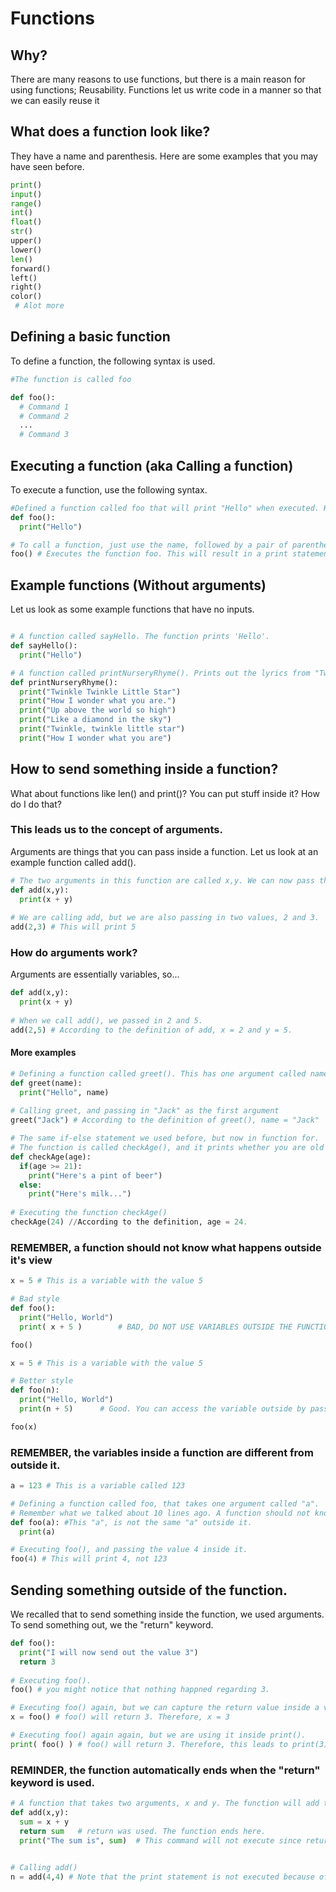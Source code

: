 # Functions

## Why?
There are many reasons to use functions, but there is a main reason for using functions; Reusability. Functions let us write code
in a manner so that we can easily reuse it 

## What does a function look like?
They have a name and parenthesis. Here are some examples that you may have seen before.
```python
print()
input()
range()
int()
float()
str()
upper()
lower()
len()
forward()
left()
right()
color()
 # Alot more 
```

## Defining a basic function
To define a function, the following syntax is used.
```python
#The function is called foo

def foo():
  # Command 1
  # Command 2
  ...
  # Command 3

```

## Executing a function (aka Calling a function)
To execute a function, use the following syntax.
```python
#Defined a function called foo that will print "Hello" when executed. However, defining is not the same as executing
def foo():
  print("Hello")

# To call a function, just use the name, followed by a pair of parenthesis.
foo() # Executes the function foo. This will result in a print statement, "Hello"

```

## Example functions (Without arguments)
Let us look as some example functions that have no inputs.
```python

# A function called sayHello. The function prints 'Hello'.
def sayHello():
  print("Hello")

# A function called printNurseryRhyme(). Prints out the lyrics from "Twinkle Twinkle Little Star"
def printNurseryRhyme():
  print("Twinkle Twinkle Little Star")
  print("How I wonder what you are.")
  print("Up above the world so high")
  print("Like a diamond in the sky")
  print("Twinkle, twinkle little star")
  print("How I wonder what you are")
```

## How to send something inside a function?
What about functions like len() and print()? You can put stuff inside it? How do I do that?

### This leads us to the concept of arguments.
Arguments are things that you can pass inside a function. Let us look at an example function called add().

```python
# The two arguments in this function are called x,y. We can now pass things inside to the function.
def add(x,y):
  print(x + y)
  
# We are calling add, but we are also passing in two values, 2 and 3.
add(2,3) # This will print 5
```

### How do arguments work?
Arguments are essentially variables, so...
```python
def add(x,y):
  print(x + y)
  
# When we call add(), we passed in 2 and 5.
add(2,5) # According to the definition of add, x = 2 and y = 5.
```


#### More examples
```python
# Defining a function called greet(). This has one argument called name
def greet(name):
  print("Hello", name)
  
# Calling greet, and passing in "Jack" as the first argument
greet("Jack") # According to the definition of greet(), name = "Jack"
```

```python
# The same if-else statement we used before, but now in function for.
# The function is called checkAge(), and it prints whether you are old enough to buy alchohol.
def checkAge(age):
  if(age >= 21):
    print("Here's a pint of beer")
  else:
    print("Here's milk...")
  
# Executing the function checkAge()
checkAge(24) //According to the definition, age = 24.

```


### REMEMBER, a function should not know what happens outside it's view
```python
x = 5 # This is a variable with the value 5

# Bad style
def foo():
  print("Hello, World")
  print( x + 5 )        # BAD, DO NOT USE VARIABLES OUTSIDE THE FUNCTION DIRECTLY

foo()
```
```python
x = 5 # This is a variable with the value 5

# Better style
def foo(n):
  print("Hello, World")
  print(n + 5)      # Good. You can access the variable outside by passing it inside the function.

foo(x)

```

### REMEMBER, the variables inside a function are different from outside it.
```python
a = 123 # This is a variable called 123

# Defining a function called foo, that takes one argument called "a".
# Remember what we talked about 10 lines ago. A function should not know what happens outside it
def foo(a): #This "a", is not the same "a" outside it.
  print(a)

# Executing foo(), and passing the value 4 inside it.
foo(4) # This will print 4, not 123

```
 
## Sending something outside of the function.
We recalled that to send something inside the function, we used arguments. To send something out, we the "return" keyword. 
```python
def foo():
  print("I will now send out the value 3")
  return 3
  
# Executing foo().
foo() # you might notice that nothing happned regarding 3.

# Executing foo() again, but we can capture the return value inside a variable
x = foo() # foo() will return 3. Therefore, x = 3

# Executing foo() again again, but we are using it inside print().
print( foo() ) # foo() will return 3. Therefore, this leads to print(3).

```
### REMINDER, the function automatically ends when the "return" keyword is used.
```python
# A function that takes two arguments, x and y. The function will add the two and return the sum.
def add(x,y):
  sum = x + y
  return sum   # return was used. The function ends here.
  print("The sum is", sum)  # This command will not execute since return was already called.
  

# Calling add()
n = add(4,4) # Note that the print statement is not executed because of the way the function was defined

```
